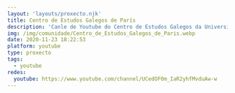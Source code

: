```yaml
---
layout: 'layouts/proxecto.njk'
title: Centro de Estudos Galegos de París
description: 'Canle de Youtube do Centro de Estudos Galegos da Universidade Sorbonne Nouvelle de París. '
img: /img/comunidade/Centro_de_Estudos_Galegos_de_Paris.webp
date: 2020-11-23 18:22:53
platform: youtube
type: proxecto
tags:
  - youtube
redes:
  youtube: https://www.youtube.com/channel/UCedOF0m_IaR2yhfMvduAw-w
---
```

